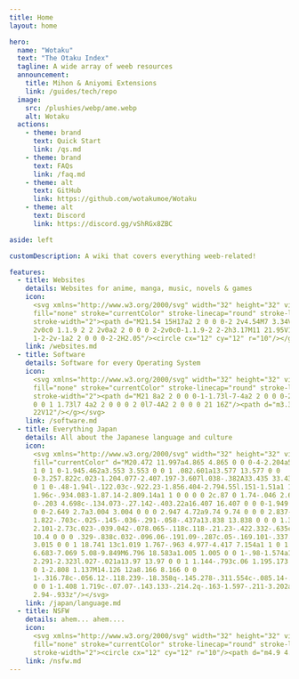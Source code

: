 ```yaml
---
title: Home
layout: home

hero:
  name: "Wotaku"
  text: "The Otaku Index"
  tagline: A wide array of weeb resources
  announcement:
    title: Mihon & Aniyomi Extensions
    link: /guides/tech/repo
  image:
    src: /plushies/webp/ame.webp
    alt: Wotaku
  actions:
    - theme: brand
      text: Quick Start
      link: /qs.md
    - theme: brand
      text: FAQs
      link: /faq.md
    - theme: alt
      text: GitHub
      link: https://github.com/wotakumoe/Wotaku
    - theme: alt
      text: Discord
      link: https://discord.gg/vShRGx8ZBC

aside: left

customDescription: A wiki that covers everything weeb-related!

features:
  - title: Websites
    details: Websites for anime, manga, music, novels & games
    icon:
      <svg xmlns="http://www.w3.org/2000/svg" width="32" height="32" viewBox="0 0 24 24"><g
      fill="none" stroke="currentColor" stroke-linecap="round" stroke-linejoin="round"
      stroke-width="2"><path d="M21.54 15H17a2 2 0 0 0-2 2v4.54M7 3.34V5a3 3 0 0 0 3 3v0a2 2 0 0 1 2
      2v0c0 1.1.9 2 2 2v0a2 2 0 0 0 2-2v0c0-1.1.9-2 2-2h3.17M11 21.95V18a2 2 0 0 0-2-2v0a2 2 0 0
      1-2-2v-1a2 2 0 0 0-2-2H2.05"/><circle cx="12" cy="12" r="10"/></g></svg>
    link: /websites.md
  - title: Software
    details: Software for every Operating System
    icon:
      <svg xmlns="http://www.w3.org/2000/svg" width="32" height="32" viewBox="0 0 24 24"><g
      fill="none" stroke="currentColor" stroke-linecap="round" stroke-linejoin="round"
      stroke-width="2"><path d="M21 8a2 2 0 0 0-1-1.73l-7-4a2 2 0 0 0-2 0l-7 4A2 2 0 0 0 3 8v8a2 2 0
      0 0 1 1.73l7 4a2 2 0 0 0 2 0l7-4A2 2 0 0 0 21 16Z"/><path d="m3.3 7l8.7 5l8.7-5M12
      22V12"/></g></svg>
    link: /software.md
  - title: Everything Japan
    details: All about the Japanese language and culture
    icon:
      <svg xmlns="http://www.w3.org/2000/svg" width="32" height="32" viewBox="0 0 24 24"><path
      fill="currentColor" d="M20.472 11.997a4.865 4.865 0 0 0-4-2.204a5.592 5.592 0 0 0-.131-1.024a1
      1 0 1 0-1.945.462a3.553 3.553 0 0 1 .082.601a13.577 13.577 0 0
      0-3.257.822c.023-1.204.077-2.407.197-3.607l.038-.382A33.435 33.435 0 0 0 14.938 6l.12-.03a1 1
      0 1 0-.48-1.94l-.122.03c-.922.23-1.856.404-2.794.55l.151-1.51a1 1 0 0 0-1.99-.2l-.196
      1.96c-.934.083-1.87.14-2.809.14a1 1 0 0 0 0 2c.87 0 1.74-.046 2.607-.114a46.66 46.66 0 0
      0-.203 4.698c-.134.073-.27.142-.403.22a16.407 16.407 0 0 0-1.949 1.31l-.022.018a13.74 13.74 0
      0 0-2.649 2.7a3.004 3.004 0 0 0 2.947 4.72a9.74 9.74 0 0 0 2.837-1.014a.996.996 0 0 0
      1.822-.703c-.025-.145-.036-.291-.058-.437a13.838 13.838 0 0 0 1.314-1.155a13.167 13.167 0 0 0
      2.101-2.73c.023-.039.042-.078.065-.118c.118-.21.23-.422.332-.635c.053-.111.102-.222.151-.333a10.4
      10.4 0 0 0 .329-.838c.032-.096.06-.191.09-.287c.05-.169.101-.337.141-.504l.005-.018A3.015
      3.015 0 0 1 18.741 13c1.019 1.767-.963 4.977-4.417 7.154a1 1 0 1 0 1.067 1.692c4.499-2.836
      6.683-7.069 5.08-9.849M6.796 18.583a1.005 1.005 0 0 1-.98-1.574a11.893 11.893 0 0 1
      2.291-2.323l.027-.021a13.97 13.97 0 0 1 1.144-.793c.06 1.195.173 2.386.326 3.574a8.185 8.185 0
      0 1-2.808 1.137M14.126 12a8.166 8.166 0 0
      1-.316.78c-.056.12-.118.239-.18.358q-.145.278-.311.554c-.085.14-.172.279-.265.418a11.48 11.48
      0 0 1-1.408 1.719c-.07.07-.143.133-.214.2q-.163-1.597-.211-3.202a12.513 12.513 0 0 1
      2.94-.933z"/></svg>
    link: /japan/language.md
  - title: NSFW
    details: ahem... ahem....
    icon:
      <svg xmlns="http://www.w3.org/2000/svg" width="32" height="32" viewBox="0 0 24 24"><g
      fill="none" stroke="currentColor" stroke-linecap="round" stroke-linejoin="round"
      stroke-width="2"><circle cx="12" cy="12" r="10"/><path d="m4.9 4.9l14.2 14.2"/></g></svg>
    link: /nsfw.md
---
```


<script setup>
const images = {
  normal: {
    "/plushies/webp/fuwawa.webp": "linear-gradient(-30deg, #FEE097, #f7f6c8)",
    "/plushies/webp/elizabeth.webp": "linear-gradient(-30deg, #FEE097, #f7f6c8)",
    "/plushies/webp/mococo.webp": "linear-gradient(-30deg, #FEE097, #f7f6c8)",
    "/plushies/webp/mumei.webp": "linear-gradient(-30deg, #FEE097, #f7f6c8)",
    "/plushies/webp/ame.webp": "linear-gradient(-30deg, #FEE097, #f7f6c8)",
    "/plushies/webp/bae.webp": "linear-gradient(-30deg, #FEE097, #f7f6c8)",
    "/plushies/webp/kronii.webp": "linear-gradient(-30deg, #FEE097, #f7f6c8)",
    "/plushies/webp/biboo.webp": "linear-gradient(-30deg, #FEE097, #f7f6c8)",
    "/plushies/webp/sana.webp": "linear-gradient(-30deg, #FEE097, #f7f6c8)",
    "/plushies/webp/shiori.webp": "linear-gradient(-30deg, #FEE097, #f7f6c8)",
    "/plushies/webp/nerissa.webp": "linear-gradient(-30deg, #FEE097, #f7f6c8)",
    "/plushies/webp/cecilia.webp": "linear-gradient(-30deg, #FEE097, #f7f6c8)",
    "/plushies/webp/gura.webp": "linear-gradient(-30deg, #FEE097, #f7f6c8)",
    "/plushies/webp/raora.webp": "linear-gradient(-30deg, #FEE097, #f7f6c8)",
    "/plushies/webp/gigi.webp": "linear-gradient(-30deg, #FEE097, #f7f6c8)",
    "/plushies/webp/fauna.webp": "linear-gradient(-30deg, #FEE097, #f7f6c8)",
    "/plushies/webp/ina.webp": "linear-gradient(-30deg, #532bc2, #a594f9)",
    "/plushies/webp/irys.webp": "linear-gradient(-30deg, #FEE097, #f7f6c8)",
    "/plushies/webp/kiara.webp": "linear-gradient(-30deg, #FEE097, #f7f6c8)",
    "/plushies/webp/calli.webp": "linear-gradient(-30deg, #FEE097, #f7f6c8)",
  },
};

const mode = "normal";

function randomPlushie() {
  const entries = Object.entries(images[mode]);
  const randomEntry = entries[Math.floor(Math.random() * entries.length)];
  const [bg, color] = randomEntry;
  return [bg, color];
}

const handleClick = () => {
  const [bg, color] = randomPlushie();
  document.documentElement.style.setProperty("--vp-home-hero-image-background-image", color);
  document.querySelector(".VPImage.image-src").src = bg;
}

const icon = document.querySelector(".VPImage.image-src");

if (icon) {
  icon.addEventListener("click", handleClick);
}
</script>
